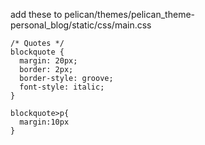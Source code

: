 add these to pelican/themes/pelican_theme-personal_blog/static/css/main.css

    /* Quotes */
    blockquote {
      margin: 20px;
      border: 2px;
      border-style: groove;
      font-style: italic;
    }
      
    blockquote>p{
      margin:10px
    }
